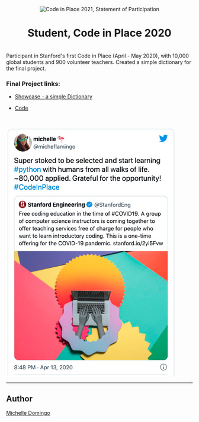 <p align="center">
<img src="https://compedu.stanford.edu/codeinplace/public/assets/img/logo.png" height="30%" width="30%" alt="Code in Place 2021, Statement of Participation">
</p>
<h1 align="center">Student, Code in Place 2020</h1>
<br>
Participant in Stanford's first Code in Place (April - May 2020), with 10,000 global students and 900 volunteer teachers. Created a simple dictionary for the final project.

### Final Project links:

- [Showcase - a simple Dictionary](https://compedu.stanford.edu/codeinplace/public/projects/1326.html)

- [Code](https://github.com/michedomingo/stanford-code_in_place/blob/master/python-final_project-dictionary/dictionary.py)

<br>

[![Code in Place 2021 twitter thread](https://github.com/michedomingo/stanford-code_in_place/blob/master/docs/CIP2020tweet.png)](https://twitter.com/micheflamingo/status/1249907331703291904 'Click to learn more about Code in Place 2020!')

---

## Author

[Michelle Domingo](https://github.com/michedomingo)
